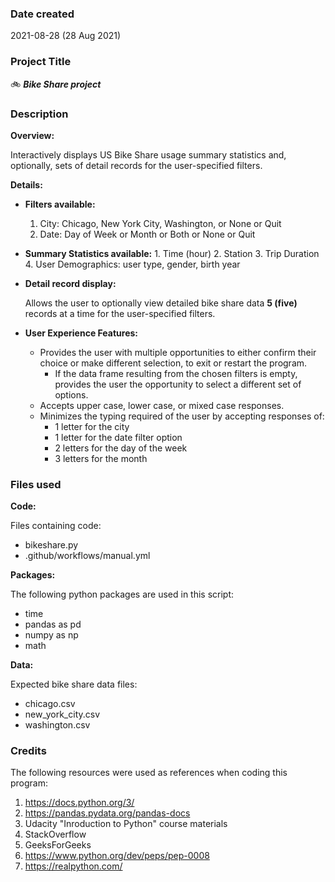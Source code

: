 ### Date created
2021-08-28 (28 Aug 2021)

### Project Title
🚲 _**Bike Share project**_

### Description
**Overview:**

Interactively displays US Bike Share usage summary statistics and, optionally, sets of detail records for the user-specified filters.

**Details:**

* **Filters available:**
  1. City:  Chicago, New York City, Washington, or None or Quit
  2. Date:  Day of Week or Month or Both or None or Quit


* **Summary Statistics available:**
      1. Time (hour)
      2. Station
      3. Trip Duration
      4. User Demographics:  user type, gender, birth year


* **Detail record display:**

    Allows the user to optionally view detailed bike share data **5 (five)** records at a time for the user-specified filters.

* **User Experience Features:**
    * Provides the user with multiple opportunities to either confirm their choice or make different selection, to exit or restart the program.
      - If the data frame resulting from the chosen filters is empty, provides the user the opportunity to select a different set of options.
    * Accepts upper case, lower case, or mixed case responses.
    * Minimizes the typing required of the user by accepting responses of:  
      - 1 letter for the city
      - 1 letter for the date filter option
      - 2 letters for the day of the week
      - 3 letters for the month


### Files used
**Code:**

Files containing code:
  * bikeshare.py
  * .github/workflows/manual.yml

**Packages:**  

The following python packages are used in this script:
  * time
  * pandas as pd
  * numpy as np
  * math

**Data:**

Expected bike share data files:
  * chicago.csv
  * new_york_city.csv
  * washington.csv

### Credits
The following resources were used as references when coding this program:
  1. https://docs.python.org/3/
  2. https://pandas.pydata.org/pandas-docs
  3. Udacity "Inroduction to Python" course materials
  4. StackOverflow
  5. GeeksForGeeks
  6. https://www.python.org/dev/peps/pep-0008
  7. https://realpython.com/
